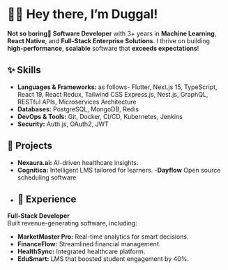 # 👋🏼 Hey there, I’m Duggal!

**Not so boring🥰
Software Developer** with 3+ years in **Machine Learning**, **React Native**, and **Full-Stack Enterprise Solutions**. I thrive on building **high-performance**, **scalable** software that **exceeds expectations**!

## ✨ Skills

- **Languages & Frameworks:** 
as follows- Flutter, Next.js 15, TypeScript, React 19, React Redux, Tailwind CSS
 Express.js, Nest.js, GraphQL, RESTful APIs, Microservices Architecture
- **Databases:** PostgreSQL, MongoDB, Redis
- **DevOps & Tools:** Git, Docker, CI/CD, Kubernetes, Jenkins
- **Security:** Auth.js, OAuth2, JWT


## 🚀 Projects

- **Nexaura.ai:** AI-driven healthcare insights.
- **Cognitica:** Intelligent LMS tailored for learners.
-**Dayflow** Open source scheduling software
- ## 💼 Experience

**Full-Stack Developer**  
Built revenue-generating software, including:
- **MarketMaster Pro:** Real-time analytics for smart decisions.
- **FinanceFlow:** Streamlined financial management.
- **HealthSync:** Integrated healthcare platform.
- **EduSmart:** LMS that boosted student engagement by 40%.


